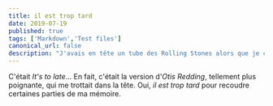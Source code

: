 ```yaml
---
title: il est trop tard
date: 2019-07-19
published: true
tags: ['Markdown','Test files']
canonical_url: false
description: "J'avais en tête un tube des Rolling Stones alors que je cherchais un titre pour ce site..."
---
```


C'était _It's to late_... En fait, c'était la version d'_Otis Redding_, tellement plus poignante, qui me trottait dans la tête. Oui, _il est trop tard_ pour recoudre certaines parties de ma mémoire.
